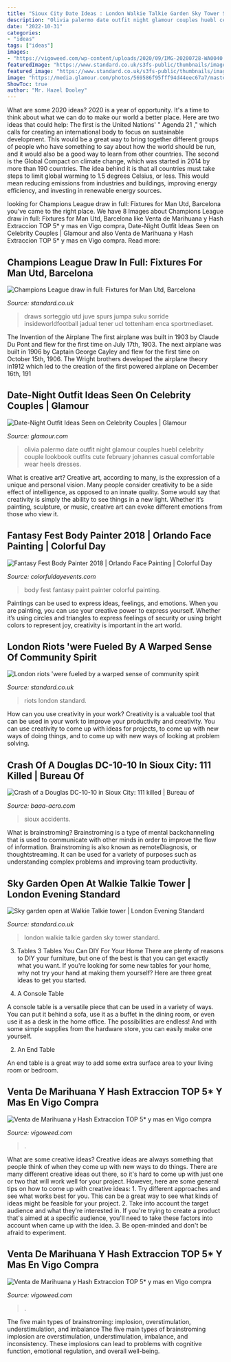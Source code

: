 ```yaml
---
title: "Sioux City Date Ideas : London Walkie Talkie Garden Sky Tower Standard"
description: "Olivia palermo date outfit night glamour couples huebl celebrity couple lookbook outfits cute february johannes casual comfortable wear heels dresses"
date: "2022-10-31"
categories:
- "ideas"
tags: ["ideas"]
images:
- "https://vigoweed.com/wp-content/uploads/2020/09/IMG-20200728-WA0040.jpg"
featuredImage: "https://www.standard.co.uk/s3fs-public/thumbnails/image/2016/04/19/16/londonriots2011g.jpg"
featured_image: "https://www.standard.co.uk/s3fs-public/thumbnails/image/2016/04/19/16/londonriots2011g.jpg"
image: "https://media.glamour.com/photos/569586f95fff94d44eec67a7/master/pass/fashion-2014-01-03-date-outfit-ideas-olivia-palermo-johanne-huebl-main.jpg"
ShowToc: true
author: "Mr. Hazel Dooley"
---
```



What are some 2020 ideas?
2020 is a year of opportunity. It's a time to think about what we can do to make our world a better place. Here are two ideas that could help: 
The first is the United Nations' " Agenda 21 ," which calls for creating an international body to focus on sustainable development. This would be a great way to bring together different groups of people who have something to say about how the world should be run, and it would also be a good way to learn from other countries. 
The second is the Global Compact on climate change, which was started in 2014 by more than 190 countries. The idea behind it is that all countries must take steps to limit global warming to 1.5 degrees Celsius, or less. This would mean reducing emissions from industries and buildings, improving energy efficiency, and investing in renewable energy sources.

	

		
looking for Champions League draw in full: Fixtures for Man Utd, Barcelona you've came to the right place. We have 8 Images about Champions League draw in full: Fixtures for Man Utd, Barcelona like Venta de Marihuana y Hash Extraccion TOP 5* y mas en Vigo compra, Date-Night Outfit Ideas Seen on Celebrity Couples | Glamour and also Venta de Marihuana y Hash Extraccion TOP 5* y mas en Vigo compra. Read more:
		
    
## Champions League Draw In Full: Fixtures For Man Utd, Barcelona

<img loading=lazy src="https://static.standard.co.uk/s3fs-public/thumbnails/image/2019/03/15/11/champions-league-draw-150319.jpg" onerror="this.onerror=null;this.src='https://tse1.mm.bing.net/th?id=OIP.FsQ9My4ETtqEdwQzScTOhwHaE7&amp;pid=15.1';" alt="Champions League draw in full: Fixtures for Man Utd, Barcelona">

_Source: standard.co.uk_

>draws sorteggio utd juve spurs jumpa suku sorride insideworldfootball jadual tener ucl tottenham enca sportmediaset. 

	

The Invention of the Airplane
The first airplane was built in 1903 by Claude Du Pont and flew for the first time on July 17th, 1903. The next airplane was built in 1906 by Captain George Cayley and flew for the first time on October 15th, 1906. The Wright brothers developed the airplane theory in1912 which led to the creation of the first powered airplane on December 16th, 191
    
## Date-Night Outfit Ideas Seen On Celebrity Couples | Glamour

<img loading=lazy src="https://media.glamour.com/photos/569586f95fff94d44eec67a7/master/pass/fashion-2014-01-03-date-outfit-ideas-olivia-palermo-johanne-huebl-main.jpg" onerror="this.onerror=null;this.src='https://tse1.mm.bing.net/th?id=OIP.llqFYOsuQ_Ij0E2OascwzQHaKK&amp;pid=15.1';" alt="Date-Night Outfit Ideas Seen on Celebrity Couples | Glamour">

_Source: glamour.com_

>olivia palermo date outfit night glamour couples huebl celebrity couple lookbook outfits cute february johannes casual comfortable wear heels dresses. 

	

What is creative art?
Creative art, according to many, is the expression of a unique and personal vision. Many people consider creativity to be a side effect of intelligence, as opposed to an innate quality. Some would say that creativity is simply the ability to see things in a new light. Whether it’s painting, sculpture, or music, creative art can evoke different emotions from those who view it.

    
## Fantasy Fest Body Painter 2018 | Orlando Face Painting | Colorful Day

<img loading=lazy src="https://colorfuldayevents.com/wp-content/florida-face-painter/fantasy-fest/fantasy-fest-body-painter-1.jpg" onerror="this.onerror=null;this.src='https://tse3.mm.bing.net/th?id=OIP.vd6f2qMNdN0yCrXb8oi27wAAAA&amp;pid=15.1';" alt="Fantasy Fest Body Painter 2018 | Orlando Face Painting | Colorful Day">

_Source: colorfuldayevents.com_

>body fest fantasy paint painter colorful painting. 

	

Paintings can be used to express ideas, feelings, and emotions.
When you are painting, you can use your creative power to express yourself. Whether it’s using circles and triangles to express feelings of security or using bright colors to represent joy, creativity is important in the art world.

    
## London Riots &#039;were Fueled By A Warped Sense Of Community Spirit

<img loading=lazy src="https://www.standard.co.uk/s3fs-public/thumbnails/image/2016/04/19/16/londonriots2011g.jpg" onerror="this.onerror=null;this.src='https://tse1.mm.bing.net/th?id=OIP.jcdhT7-_VGqid9fbWu5oowHaE8&amp;pid=15.1';" alt="London riots &#039;were fueled by a warped sense of community spirit">

_Source: standard.co.uk_

>riots london standard. 

	

How can you use creativity in your work?
Creativity is a valuable tool that can be used in your work to improve your productivity and creativity. You can use creativity to come up with ideas for projects, to come up with new ways of doing things, and to come up with new ways of looking at problem solving.

    
## Crash Of A Douglas DC-10-10 In Sioux City: 111 Killed | Bureau Of

<img loading=lazy src="https://www.baaa-acro.com/sites/default/files/styles/crash_detail_page_image_style_1000x505_/public/crash/images/N1819U-10.jpg?itok=Ib8xkmK-" onerror="this.onerror=null;this.src='https://tse1.mm.bing.net/th?id=OIP.ZB0kyPQNTMlWjGQrQYFQkgHaDv&amp;pid=15.1';" alt="Crash of a Douglas DC-10-10 in Sioux City: 111 killed | Bureau of">

_Source: baaa-acro.com_

>sioux accidents. 

	

What is brainstroming?
Brainstroming is a type of mental backchanneling that is used to communicate with other minds in order to improve the flow of information. Brainstroming is also known as remoteDiagnosis, or thoughtstreaming. It can be used for a variety of purposes such as understanding complex problems and improving team productivity.

    
## Sky Garden Open At Walkie Talkie Tower | London Evening Standard

<img loading=lazy src="https://www.standard.co.uk/s3fs-public/thumbnails/image/2015/01/07/13/sky3.jpg" onerror="this.onerror=null;this.src='https://tse4.mm.bing.net/th?id=OIP.fNY37vl8M0aE4T07SnUgAwHaE8&amp;pid=15.1';" alt="Sky garden open at Walkie Talkie tower | London Evening Standard">

_Source: standard.co.uk_

>london walkie talkie garden sky tower standard. 

	

3. Tables
3 Tables You Can DIY For Your Home
There are plenty of reasons to DIY your furniture, but one of the best is that you can get exactly what you want. If you're looking for some new tables for your home, why not try your hand at making them yourself? Here are three great ideas to get you started.

1. A Console Table

A console table is a versatile piece that can be used in a variety of ways. You can put it behind a sofa, use it as a buffet in the dining room, or even use it as a desk in the home office. The possibilities are endless! And with some simple supplies from the hardware store, you can easily make one yourself.

2. An End Table

An end table is a great way to add some extra surface area to your living room or bedroom.

    
## Venta De Marihuana Y Hash Extraccion TOP 5* Y Mas En Vigo Compra

<img loading=lazy src="https://vigoweed.com/wp-content/uploads/2020/09/IMG-20200728-WA0040.jpg" onerror="this.onerror=null;this.src='https://tse2.mm.bing.net/th?id=OIP.pECiQiyUp9lH-A2BKW5X7QHaJ4&amp;pid=15.1';" alt="Venta de Marihuana y Hash Extraccion TOP 5* y mas en Vigo compra">

_Source: vigoweed.com_

>. 

	

What are some creative ideas?
Creative ideas are always something that people think of when they come up with new ways to do things. There are many different creative ideas out there, so it's hard to come up with just one or two that will work well for your project. However, here are some general tips on how to come up with creative ideas: 1. Try different approaches and see what works best for you. This can be a great way to see what kinds of ideas might be feasible for your project. 2. Take into account the target audience and what they're interested in. If you're trying to create a product that's aimed at a specific audience, you'll need to take these factors into account when came up with the idea. 3. Be open-minded and don't be afraid to experiment.

    
## Venta De Marihuana Y Hash Extraccion TOP 5* Y Mas En Vigo Compra

<img loading=lazy src="https://vigoweed.com/wp-content/uploads/2020/09/IMG-20200728-WA0040-768x1024.jpg" onerror="this.onerror=null;this.src='https://tse3.mm.bing.net/th?id=OIP.8q9LX4UQxnUPk7Gdj6gLkQHaJ4&amp;pid=15.1';" alt="Venta de Marihuana y Hash Extraccion TOP 5* y mas en Vigo compra">

_Source: vigoweed.com_

>. 

	

The five main types of brainstroming: implosion, overstimulation, understimulation, and imbalance
The five main types of brainstroming implosion are overstimulation, understimulation, imbalance, and inconsistency. These implosions can lead to problems with cognitive function, emotional regulation, and overall well-being.

